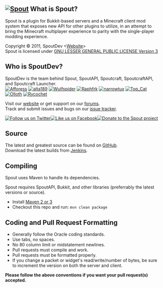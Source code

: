 [![Spout][Project Logo]][Website]
What is Spout?
--------------
Spout is a plugin for Bukkit-based servers and a Minecraft client mod system that exposes new API for other plugins to utilize, in an attempt to bring the Minecraft multiplayer experience to parity with the single-player modding experience.

Copyright &copy; 2011, SpoutDev <[Website]>  
Spout is licensed under [GNU LESSER GENERAL PUBLIC LICENSE Version 3][License]

Who is SpoutDev?
----------------
SpoutDev is the team behind Spout, SpoutAPI, Spoutcraft, SpoutcraftAPI, and Spoutcraft Launcher.  
[![Afforess](https://secure.gravatar.com/avatar/ea0be49e1e4deac42ed9204ffd95b56c?d=mm&r=pg&s=48)](http://forums.getspout.org/members/afforess.2/) 
[![alta189](https://secure.gravatar.com/avatar/7a087430b2bf9456b8879c5469aadb95?d=mm&r=pg&s=48)](http://forums.getspout.org/members/alta189.3/) 
[![Wulfspider](https://secure.gravatar.com/avatar/6f2a0dcb60cd1ebee57875f9326bc98c?d=mm&r=pg&s=48)](http://forums.getspout.org/members/wulfspider.1/) 
[![Raphfrk](https://secure.gravatar.com/avatar/68186a30d5a714f6012a9c48d2b10630?d=mm&r=pg&s=48)](http://forums.bukkit.org/members/raphfrk.294/) 
[![narrowtux](https://secure.gravatar.com/avatar/f110a5b8feacea25275521f4efd0d7f2?d=mm&r=pg&s=48)](http://forums.getspout.org/members/narrowtux.5/) 
[![Top_Cat](https://secure.gravatar.com/avatar/defeffc70d775f6df95b68f0ece46c9e?d=mm&r=pg&s=48)](http://forums.getspout.org/members/top_cat.4/) 
[![Olloth](https://secure.gravatar.com/avatar/fa8429add105b86cf3b61dbe15638812?d=mm&r=pg&s=48)](http://forums.getspout.org/members/olloth.6/) 
[![Rycochet](https://secure.gravatar.com/avatar/b06c12e72953e0edd3054a8645d76791?d=mm&r=pg&s=48)](http://forums.getspout.org/members/rycochet.10/)

Visit our [website][Website] or get support on our [forums][Forums].  
Track and submit issues and bugs on our [issue tracker][Issues].

[![Follow us on Twitter][Twitter Logo]][Twitter][![Like us on Facebook][Facebook Logo]][Facebook][![Donate to the Spout project][Donate Logo]][Donate]

Source
------
The latest and greatest source can be found on [GitHub].  
Download the latest builds from [Jenkins].  

Compiling
---------
Spout uses Maven to handle its dependencies.

Spout requires SpoutAPI, Bukkit, and other libraries (preferrably the latest versions or source).  
* Install [Maven 2 or 3](http://maven.apache.org/download.html)  
* Checkout this repo and run: `mvn clean package`

Coding and Pull Request Formatting
----------------------------------
* Generally follow the Oracle coding standards.
* Use tabs, no spaces.
* No 80 column limit or midstatement newlines.
* Pull requests must compile and work.
* Pull requests must be formatted properly.
* If you change a packet or widget's read/write/number of bytes, be sure to increment the version on both the server and client.

**Please follow the above conventions if you want your pull request(s) accepted.**

[Project Logo]: http://cdn.getspout.org/img/logo/spout_327x150.png
[License]: http://www.gnu.org/licenses/lgpl.html
[Website]: http://www.getspout.org
[Forums]: http://forums.getspout.org
[GitHub]: https://github.com/SpoutDev/Spout
[Jenkins]: http://spout.in/ci
[Issues]: http://spout.in/issues
[Twitter]: http://spout.in/twitter
[Twitter Logo]: http://cdn.getspout.org/img/button/twitter_follow_us.png
[Facebook]: http://spout.in/facebook
[Facebook Logo]: http://cdn.getspout.org/img/button/facebook_like_us.png
[Donate]: https://www.paypal.com/cgi-bin/webscr?hosted_button_id=QNJH72R72TZ64&item_name=Spout+donation+%28from+github.com%29&cmd=_s-xclick
[Donate Logo]: http://cdn.getspout.org/img/button/donate_paypal_96x96.png
[MCP]: http://mcp.ocean-labs.de/index.php/MCP_Releases
